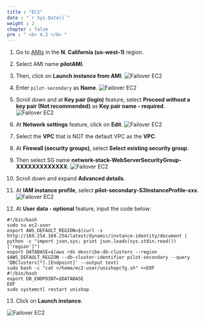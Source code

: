 ```yaml
---
title : "EC2"
date : "`r Sys.Date()`"
weight : 2
chapter : false
pre : " <b> 4.2 </b> "
---
```


1. Go to [AMIs](https://us-west-1.console.aws.amazon.com/ec2/home?region=us-west-1#Images:visibility=owned-by-me) in the **N. California (us-west-1)** region.
2. Select AMI name **pilotAMI**.
3. Then, click on **Launch instance from AMI**.
![Failover EC2](/images/4.failover/4.2.ec2/4.2.1ec2.png?width=90pc)

4. Enter ```pilot-secondary``` as **Name**.
![Failover EC2](./images/4.failover/4.2.ec2/4.2.2ec2.png?width=90pc)

5. Scroll down and at **Key pair (login)** feature, select **Proceed without a key pair (Not recommended)** as **Key pair name - required**.
![Failover EC2](./images/4.failover/4.2.ec2/4.2.3ec2.png?width=90pc)

6. At **Network settings** feature, click on **Edit**.
![Failover EC2](./images/4.failover/4.2.ec2/4.2.4ec2.png?width=90pc)

7. Select the **VPC** that is NOT the default VPC as the **VPC**.
8. At **Firewall (security groups)**, select **Select existing security group**.
9. Then select SG name **network-stack-WebServerSecurityGroup-XXXXXXXXXXXXX**.
![Failover EC2](./images/4.failover/4.2.ec2/4.2.5ec2.png?width=90pc)

10. Scroll down and expand **Advanced details**.
11. At **IAM instance profile**, select **pilot-secondary-S3InstanceProfile-xxx**.
![Failover EC2](./images/4.failover/4.2.ec2/4.2.7ec2.png?width=90pc)
12. At **User data - optional** feature, input the code below:
```
#!/bin/bash     
sudo su ec2-user                        
export AWS_DEFAULT_REGION=$(curl -s http://169.254.169.254/latest/dynamic/instance-identity/document | python -c "import json,sys; print json.loads(sys.stdin.read())['region']")
export DATABASE=$(aws rds describe-db-clusters --region $AWS_DEFAULT_REGION --db-cluster-identifier pilot-secondary --query 'DBClusters[*].[Endpoint]' --output text)
sudo bash -c "cat >/home/ec2-user/unishopcfg.sh" <<EOF
#!/bin/bash
export DB_ENDPOINT=$DATABASE
EOF
sudo systemctl restart unishop
```

13. Click on **Launch instance**. 

![Failover EC2](./images/4.failover/4.2.ec2/4.2.6ec2.png?width=90pc)